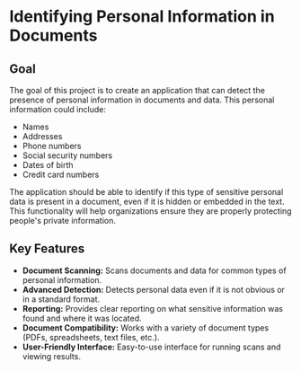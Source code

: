 # Identifying Personal Information in Documents

## Goal
The goal of this project is to create an application that can detect the presence of personal information in documents and data. This personal information could include:

- Names
- Addresses
- Phone numbers
- Social security numbers
- Dates of birth
- Credit card numbers

The application should be able to identify if this type of sensitive personal data is present in a document, even if it is hidden or embedded in the text. This functionality will help organizations ensure they are properly protecting people's private information.

## Key Features
- **Document Scanning:** Scans documents and data for common types of personal information.
- **Advanced Detection:** Detects personal data even if it is not obvious or in a standard format.
- **Reporting:** Provides clear reporting on what sensitive information was found and where it was located.
- **Document Compatibility:** Works with a variety of document types (PDFs, spreadsheets, text files, etc.).
- **User-Friendly Interface:** Easy-to-use interface for running scans and viewing results.